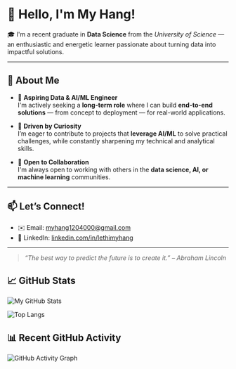 # 👋 Hello, I'm My Hang!

🎓 I'm a recent graduate in **Data Science** from the *University of Science* — an enthusiastic and energetic learner passionate about turning data into impactful solutions.

---

## 🚀 About Me

- 💼 **Aspiring Data & AI/ML Engineer**  
  I'm actively seeking a **long-term role** where I can build **end-to-end solutions** — from concept to deployment — for real-world applications.

- 🧠 **Driven by Curiosity**  
  I’m eager to contribute to projects that **leverage AI/ML** to solve practical challenges, while constantly sharpening my technical and analytical skills.

- 🤝 **Open to Collaboration**  
  I'm always open to working with others in the **data science, AI, or machine learning** communities.


---


## 📫 Let’s Connect!

- ✉️ Email: [myhang1204000@gmail.com](mailto:myhang1204000@gmail.com)  
- 💼 LinkedIn: [linkedin.com/in/lethimyhang](https://www.linkedin.com/in/lethimyhang/)

---

> *“The best way to predict the future is to create it.” – Abraham Lincoln*

## 📈 GitHub Stats

![My GitHub Stats](https://github-readme-stats.vercel.app/api?username=lethimyhang&show_icons=true&theme=radical)

![Top Langs](https://github-readme-stats.vercel.app/api/top-langs/?username=lethimyhang&layout=compact&theme=radical)
## 📊 Recent GitHub Activity

![GitHub Activity Graph](https://github-readme-activity-graph.cyclic.app/graph?username=lethimyhang&theme=rogue)




